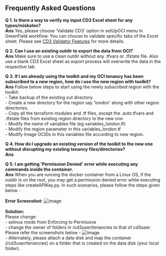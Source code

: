 ## Frequently Asked Questions
 
**Q 1. Is there a way to verify my input CD3 Excel sheet for any typos/miskates?**
<br> **Ans**  Yes, please choose 'Validate CD3' option in setUpOCI menu in GreenField workflow. You can choose to validate specific tabs of the Excel sheet. Please see
[CD3 Validator Features](/cd3_automation_toolkit/documentation/user_guide/learn_more/SupportForCD3Validator.md#support-for-cd3-validator) for more details.

**Q 2. Can I use an existing outdir to export the data from OCI?**
<br> **Ans** Make sure to use a clean outdir without any .tfvars or .tfstate file. Also use a blank CD3 Excel sheet as export process will overwrite the data in the respective tab.

**Q 3. If I am already using the toolkit and my OCI tenancy has been subscribed to a new region, how do i use the new region with toolkit?**
<br> **Ans** Follow below steps to start using the newly subscribed region with the toolkit:
<br>           - Take backup of the existing out directory.
<br>           - Create a new directory for the region say 'london' along with other region directories.
<br>           - Copy all the terraform modules and .tf files, except the .auto.tfvars and .tfstate files from existing region directory to the new one
<br>           - Modify the name of variables file (eg variables_london.tf)
<br>           - Modify the region parameter in this variables_london.tf
<br>           - Modify Image OCIDs in this variables file according to new region.


**Q 4. How do I upgrade an existing version of the toolkit to the new one without disrupting my existing tenancy files/directories?**
<br> **Ans** 

**Q 5. I am getting 'Permission Denied' error while executing any commands inside the container.**
<br> **Ans** When you are running the docker container from a Linux OS, if the outdir is on the root, you may get a permission denied error while executing steps like createAPIKey.py. In such scenarios, please follow the steps given below -
<br><br>**Error Screenshot:**
![image](https://user-images.githubusercontent.com/103508105/215454472-2367c5d5-2dce-4248-a7fd-c57f1104267e.png)
<br><br>**Solution:**
<br>Please change:
<br>           - selinux mode from Enforcing to Permissive
<br>           - change the owner of folders in /cd3user/tenancies to that of cd3user. 
Please refer the screenshots below -
![image](https://user-images.githubusercontent.com/103508105/215455637-4bcaac18-269d-4029-b273-2214b719563f.png)
<br>           - Alternately, please attach a data disk and map the container (/cd3user/tenancies) on a folder that is created on the data disk (your local folder).




